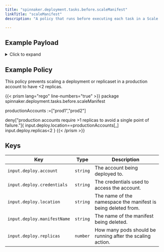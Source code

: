 ```yaml
---
title: "spinnaker.deployment.tasks.before.scaleManifest"
linkTitle: "scaleManifest"
description: "A policy that runs before executing each task in a Scale Manifest stage."

---
```


## Example Payload

<details><summary>Click to expand</summary>

```json
{
  "input": {
    "deploy": {
      "account": "spinnaker",
      "credentials": "spinnaker",
      "events": [],
      "location": "staging",
      "manifestName": "deployment hostname",
      "replicas": 10
    }
  }
}
```
</details>

## Example Policy

This policy prevents scaling a deployment or replicaset in a production account to have <2 replicas.

{{< prism lang="rego" line-numbers="true" >}}
package spinnaker.deployment.tasks.before.scaleManifest

productionAccounts :=["prod1","prod2"]

deny["production accounts require >1 replicas to avoid a single point of failure."]{
	input.deploy.location==productionAccounts[_]
    input.deploy.replicas<2
}
{{< /prism >}}

## Keys

| Key                         | Type     | Description                                                   |
| --------------------------- | -------- | ------------------------------------------------------------- |
| `input.deploy.account`      | `string` | The account being deployed to.                      |
| `input.deploy.credentials`  | `string` | The credentials used to access the account.                   |
| `input.deploy.location`     | `string` | The name of the namespace the manifest is being deleted from. |
| `input.deploy.manifestName` | `string` | The name of the manifest being deleted.                       |
| `input.deploy.replicas`     | `number` | How many pods should be running after the scaling action.     |
